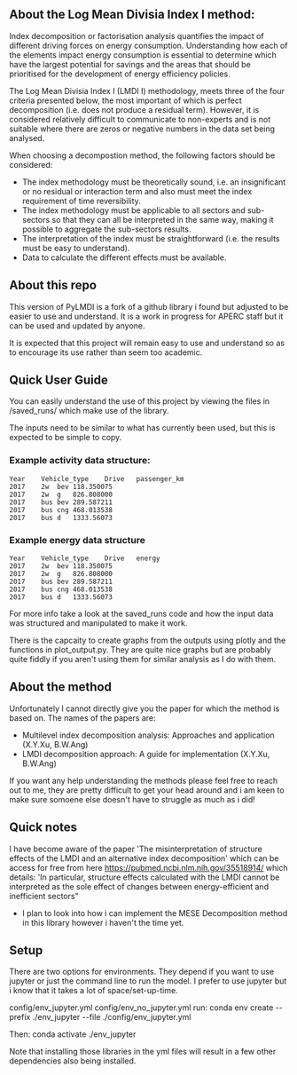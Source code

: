 ## About the Log Mean Divisia Index I method:
Index decomposition or factorisation analysis quantifies the impact of different driving forces on energy consumption. Understanding how each of the elements impact energy consumption is essential to determine which have the largest potential for savings and the areas that should be prioritised for the development of energy efficiency policies. 

The Log Mean Divisia Index I (LMDI I) methodology, meets three of the four criteria presented below, the most important of which is perfect decomposition (i.e. does not produce a residual term). However, it is considered relatively difficult to communicate to non-experts and is not suitable where there are zeros or negative numbers in the data set being analysed.

When choosing a decompostion method, the following factors should be considered:
 - The index methodology must be theoretically sound, i.e. an insignificant or no residual or interaction term and also must meet the index requirement of time reversibility. 
 - The index methodology must be applicable to all sectors and sub-sectors so that they can all be interpreted in the same way, making it possible to aggregate the sub-sectors results. 
 - The interpretation of the index must be straightforward (i.e. the results must be easy to understand). 
 - Data to calculate the different effects must be available.

## About this repo
This version of PyLMDI is a fork of a github library i found but adjusted to be easier to use and understand. It is a work in progress for APERC staff but it can be used and updated by anyone.

It is expected that this project will remain easy to use and understand so as to encourage its use rather than seem too academic. 

## Quick User Guide
You can easily understand the use of this project by viewing the files in /saved_runs/ which make use of the library. 

The inputs need to be similar to what has currently been used, but this is expected to be simple to copy. 

### Example activity data structure:

	Year	Vehicle_type	Drive	passenger_km
	2017	2w	bev	118.350075
	2017	2w	g	826.808000
	2017	bus	bev	289.587211
	2017	bus	cng	468.013538
	2017	bus	d	1333.56073

### Example energy data structure

	Year	Vehicle_type	Drive	energy
	2017	2w	bev	118.350075
	2017	2w	g	826.808000
	2017	bus	bev	289.587211
	2017	bus	cng	468.013538
	2017	bus	d	1333.56073


For more info take a look at the saved_runs code and how the input data was structured and manipulated to make it work.

There is the capcaity to create graphs from the outputs using plotly and the functions in plot_output.py. They are quite nice graphs but are probably quite fiddly if you aren't using them for similar analysis as I do with them. 

## About the method
Unfortunately I cannot directly give you the paper for which the method is based on. The names of the papers are:
 - Multilevel index decomposition analysis: Approaches and application (X.Y.Xu, B.W.Ang)
 - LMDI decomposition approach: A guide for implementation (X.Y.Xu, B.W.Ang)

If you want any help understanding the methods please feel free to reach out to me, they are pretty difficult to get your head around and i am keen to make sure somoene else doesn't have to struggle as much as i did!

## Quick notes
I have become aware of the paper 'The misinterpretation of structure effects of the LMDI and an alternative index decomposition' which can be access for free from here https://pubmed.ncbi.nlm.nih.gov/35518914/ which details: 'In particular, structure effects calculated with the LMDI cannot be interpreted as the sole effect of changes between energy-efficient and inefficient sectors"
 - I plan to look into how i can implement the MESE Decomposition method in this library however i haven't the time yet. 

## Setup
There are two options for environments. They depend if you want to use jupyter or just the command line to run the model. I prefer to use jupyter but i know that it takes a lot of space/set-up-time.

config/env_jupyter.yml
config/env_no_jupyter.yml
run: conda env create --prefix ./env_jupyter --file ./config/env_jupyter.yml

Then: conda activate ./env_jupyter

Note that installing those libraries in the yml files will result in a few other dependencies also being installed.
